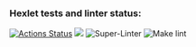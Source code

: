 ### Hexlet tests and linter status:

[![Actions Status](https://github.com/OlgaKruzh/frontend-project-lvl1/workflows/hexlet-check/badge.svg)](https://github.com/OlgaKruzh/frontend-project-lvl1/actions)
<a href="https://codeclimate.com/github/codeclimate/codeclimate/maintainability"><img src="https://api.codeclimate.com/v1/badges/a99a88d28ad37a79dbf6/maintainability" /></a>
![Super-Linter](https://github.com/OlgaKruzh/frontend-project-lvl1/workflows/Super-Linter/badge.svg)
![Make lint](https://github.com/OlgaKruzh/frontend-project-lvl1/workflows/Make%20lint/badge.svg)
